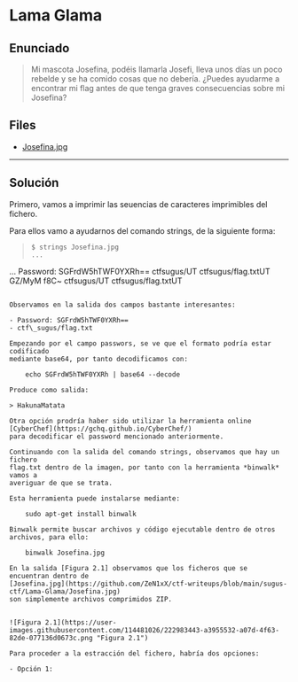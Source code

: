 
# Lama Glama

## Enunciado

> Mi mascota Josefina, podéis llamarla Josefi, lleva unos días un poco rebelde y
> se ha comido cosas que no debería.
> ¿Puedes ayudarme a encontrar mi flag antes de que tenga graves consecuencias
> sobre mi Josefina?

## Files

- [Josefina.jpg](https://github.com/ZeN1xX/ctf-writeups/blob/main/sugus-ctf/Lama-Glama/Josefina.jpg)

---

## Solución

Primero, vamos a imprimir las seuencias de caracteres imprimibles del fichero.

Para ellos vamo a ayudarnos del comando strings, de la siguiente forma:

>~~~
>$ strings Josefina.jpg
>...
...
Password: SGFrdW5hTWF0YXRh==
ctfsugus/UT
ctfsugus/flag.txtUT
GZ/MyM
f8C~
ctfsugus/UT
ctfsugus/flag.txtUT
~~~

Observamos en la salida dos campos bastante interesantes:

- Password: SGFrdW5hTWF0YXRh==
- ctf\_sugus/flag.txt

Empezando por el campo passwors, se ve que el formato podría estar codificado
mediante base64, por tanto decodificamos con:

    echo SGFrdW5hTWF0YXRh | base64 --decode

Produce como salida:

> HakunaMatata

Otra opción prodría haber sido utilizar la herramienta online [CyberChef](https://gchq.github.io/CyberChef/)
para decodificar el password mencionado anteriormente.

Continuando con la salida del comando strings, observamos que hay un fichero
flag.txt dentro de la imagen, por tanto con la herramienta *binwalk* vamos a
averiguar de que se trata.

Esta herramienta puede instalarse mediante:

    sudo apt-get install binwalk

Binwalk permite buscar archivos y código ejecutable dentro de otros
archivos, para ello:

    binwalk Josefina.jpg

En la salida [Figura 2.1] observamos que los ficheros que se encuentran dentro de
[Josefina.jpg](https://github.com/ZeN1xX/ctf-writeups/blob/main/sugus-ctf/Lama-Glama/Josefina.jpg)
son simplemente archivos comprimidos ZIP.

~~~

~~~

![Figura 2.1](https://user-images.githubusercontent.com/114481026/222983443-a3955532-a07d-4f63-82de-077136d0673c.png "Figura 2.1")

Para proceder a la estracción del fichero, habría dos opciones:

- Opción 1:
	
